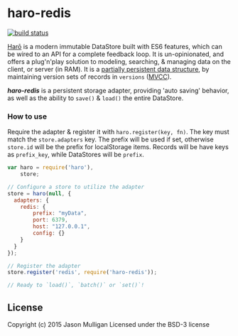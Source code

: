 # haro-redis

[![build status](https://secure.travis-ci.org/avoidwork/haro-redis.svg)](http://travis-ci.org/avoidwork/haro-redis)

[Harō](http://haro.rocks) is a modern immutable DataStore built with ES6 features, which can be wired to an API for a 
complete feedback loop. It is un-opinionated, and offers a plug'n'play solution to modeling, searching, & managing data 
on the client, or server (in RAM). It is a [partially persistent data structure](https://en.wikipedia.org/wiki/Persistent_data_structure), by maintaining version sets of records in `versions` ([MVCC](https://en.wikipedia.org/wiki/Multiversion_concurrency_control)).

***haro-redis*** is a persistent storage adapter, providing 'auto saving' behavior, as well as the ability to 
`save()` & `load()` the entire DataStore.

### How to use
Require the adapter & register it with `haro.register(key, fn)`. The key must match the `store.adapters` key. The prefix 
will be used if set, otherwise `store.id` will be the prefix for localStorage items. Records will be have keys as `prefix_key`, while 
DataStores will be `prefix`.

```javascript
var haro = require('haro'),
    store;

// Configure a store to utilize the adapter
store = haro(null, {
  adapters: {
    redis: {
        prefix: "myData",
        port: 6379,
        host: "127.0.0.1",
        config: {}
    }
  }
});

// Register the adapter
store.register('redis', require('haro-redis'));

// Ready to `load()`, `batch()` or `set()`!
```

## License
Copyright (c) 2015 Jason Mulligan
Licensed under the BSD-3 license
